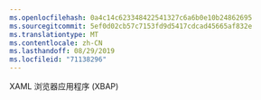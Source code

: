 ```yaml
---
ms.openlocfilehash: 0a4c14c623348422541327c6a6b0e10b24862695
ms.sourcegitcommit: 5ef0d02cb57c7153fd9d5417cdcad45665af832e
ms.translationtype: MT
ms.contentlocale: zh-CN
ms.lasthandoff: 08/29/2019
ms.locfileid: "71138296"
---
```

XAML 浏览器应用程序 (XBAP)